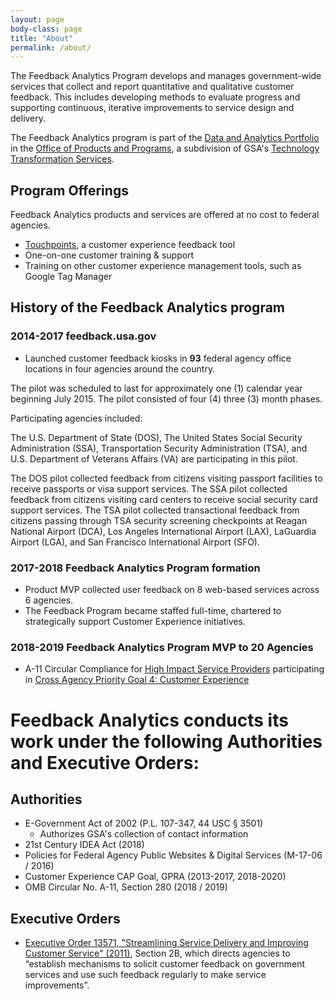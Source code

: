 ```yaml
---
layout: page
body-class: page
title: "About"
permalink: /about/
---
```


The Feedback Analytics Program develops and manages government-wide services that collect and report quantitative and qualitative customer feedback. This includes developing methods to evaluate progress and supporting continuous, iterative improvements to service design and delivery.

The Feedback Analytics program is part of the [Data and Analytics Portfolio](https://www.gsa.gov/about-us/organization/federal-acquisition-service/technology-transformation-services/office-of-products-and-programs#DSP) in the [Office of Products and Programs](https://www.gsa.gov/about-us/organization/federal-acquisition-service/technology-transformation-services/office-of-products-and-programs), a subdivision of GSA's [Technology Transformation Services](https://www.gsa.gov/about-us/organization/federal-acquisition-service/technology-transformation-services).

## Program Offerings

Feedback Analytics products and services are offered at no cost to federal agencies.

- [Touchpoints](https://touchpoints.digital.gov), a customer experience feedback tool
- One-on-one customer training & support
- Training on other customer experience management tools, such as Google Tag Manager

## History of the Feedback Analytics program

### 2014-2017 feedback.usa.gov
 - Launched customer feedback kiosks in **93** federal agency office locations in four agencies around the country.

 The pilot was scheduled to last for approximately one (1) calendar year beginning July 2015.
 The pilot consisted of four (4) three (3) month phases.

 Participating agencies included:

 The U.S. Department of State (DOS), The United States Social Security Administration (SSA), Transportation Security Administration (TSA), and U.S. Department of Veterans Affairs (VA) are participating in this pilot.

 The DOS pilot collected feedback from citizens visiting passport facilities to receive passports or visa support services. The SSA pilot collected feedback from citizens visiting card centers to receive social security card support services. The TSA pilot collected transactional feedback from citizens passing through TSA security screening checkpoints at Reagan National Airport (DCA), Los Angeles International Airport (LAX), LaGuardia Airport (LGA), and San Francisco International Airport (SFO).

### 2017-2018 Feedback Analytics Program formation
 - Product MVP collected user feedback on 8 web-based services across 6 agencies.
 - The Feedback Program became staffed full-time,
 chartered to strategically support Customer Experience initiatives.

### 2018-2019 Feedback Analytics Program MVP to 20 Agencies
 - A-11 Circular Compliance for [High Impact Service Providers](https://www.performance.gov/cx/HISPList.pdf) participating in [Cross Agency Priority Goal 4: Customer Experience](https://www.performance.gov/cx/)

# Feedback Analytics conducts its work under the following Authorities and Executive Orders:

## Authorities

- E-Government Act of 2002 (P.L. 107-347, 44 USC § 3501)
  - Authorizes GSA's collection of contact information
- 21st Century IDEA Act (2018)
- Policies for Federal Agency Public Websites & Digital Services (M-17-06 / 2016)
- Customer Experience CAP Goal, GPRA (2013-2017, 2018-2020)
- OMB Circular No. A-11, Section 280 (2018 / 2019)

## Executive Orders
- [Executive Order 13571, "Streamlining Service Delivery and Improving Customer Service" (2011)](https://www.whitehouse.gov/sites/whitehouse.gov/files/omb/memoranda/2011/m11-24.pdf), Section 2B, which directs agencies to “establish mechanisms to solicit customer feedback on government services and use such feedback regularly to make service improvements”.
